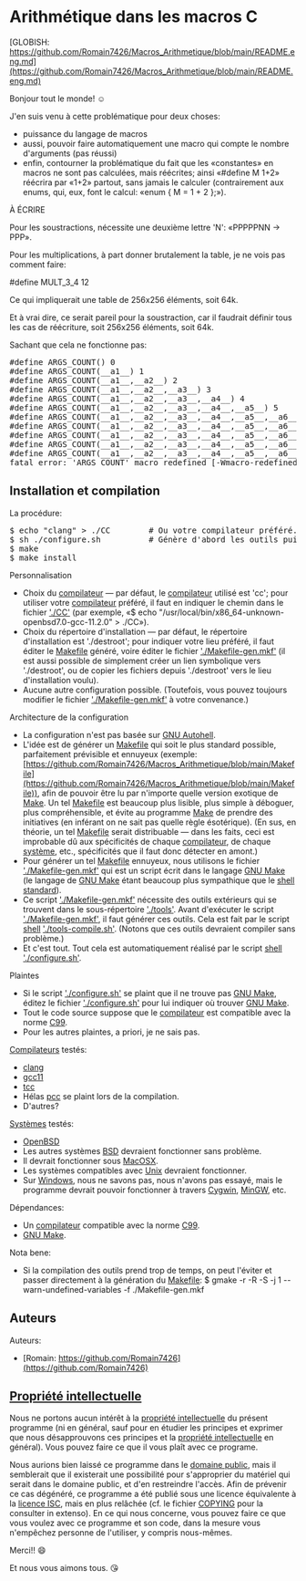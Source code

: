# Arithmétique dans les macros C 

[GLOBISH: https://github.com/Romain7426/Macros_Arithmetique/blob/main/README.eng.md](https://github.com/Romain7426/Macros_Arithmetique/blob/main/README.eng.md)

Bonjour tout le monde! ☺ 

J'en suis venu à cette problématique pour deux choses: 
 - puissance du langage de macros 
 - aussi, pouvoir faire automatiquement une macro qui compte le nombre d'arguments (pas réussi) 
 - enfin, contourner la problématique du fait que les «constantes» en macros ne sont pas calculées, mais réécrites; ainsi «#define M 1+2» réécrira par «1+2» partout, sans jamais le calculer (contrairement aux enums, qui, eux, font le calcul: «enum { M = 1 + 2 };»). 


À ÉCRIRE 
 
Pour les soustractions, nécessite une deuxième lettre 'N': «PPPPPNN -> PPP». 
 
Pour les multiplications, à part donner brutalement la table, je ne vois pas comment faire: 

#define MULT_3_4 12

Ce qui impliquerait une table de 256x256 éléments, soit 64k. 


Et à vrai dire, ce serait pareil pour la soustraction, car il faudrait définir tous les cas de réécriture, soit 256x256 éléments, soit 64k. 
 

Sachant que cela ne fonctionne pas: 
<pre>
#define ARGS_COUNT() 0 
#define ARGS_COUNT(__a1__) 1 
#define ARGS_COUNT(__a1__,__a2__) 2 
#define ARGS_COUNT(__a1__,__a2__,__a3__) 3 
#define ARGS_COUNT(__a1__,__a2__,__a3__,__a4__) 4 
#define ARGS_COUNT(__a1__,__a2__,__a3__,__a4__,__a5__) 5 
#define ARGS_COUNT(__a1__,__a2__,__a3__,__a4__,__a5__,__a6__) 6 
#define ARGS_COUNT(__a1__,__a2__,__a3__,__a4__,__a5__,__a6__,__a7__) 7 
#define ARGS_COUNT(__a1__,__a2__,__a3__,__a4__,__a5__,__a6__,__a7__,__a8__) 8 
#define ARGS_COUNT(__a1__,__a2__,__a3__,__a4__,__a5__,__a6__,__a7__,__a8__,__a9__) 9 
#define ARGS_COUNT(__a1__,__a2__,__a3__,__a4__,__a5__,__a6__,__a7__,__a8__,__a9__,__a10__) 10 
fatal error: 'ARGS_COUNT' macro redefined [-Wmacro-redefined]
</pre> 


## Installation et compilation

La procédure: 

<pre>
$ echo "clang" > ./CC        # Ou votre compilateur préféré. 
$ sh ./configure.sh          # Génère d'abord les outils puis le Makefile. 
$ make 
$ make install 
</pre>
 
Personnalisation 
 - Choix du [compilateur](https://fr.wikipedia.org/wiki/Compilateur) — par défaut, le [compilateur](https://fr.wikipedia.org/wiki/Compilateur) utilisé est 'cc'; pour utiliser votre [compilateur](https://fr.wikipedia.org/wiki/Compilateur) préféré, il faut en indiquer le chemin dans le fichier ['./CC'](https://github.com/Romain7426/Macros_Arithmetique/blob/main/CC) (par exemple, «$ echo "/usr/local/bin/x86_64-unknown-openbsd7.0-gcc-11.2.0" > ./CC»). 
 - Choix du répertoire d'installation — par défaut, le répertoire d'installation est './destroot'; pour indiquer votre lieu préféré, il faut éditer le [Makefile](https://fr.wikipedia.org/wiki/Make#Makefile) généré, voire éditer le fichier ['./Makefile-gen.mkf'](https://github.com/Romain7426/Macros_Arithmetique/blob/main/Makefile-gen.mkf) (il est aussi possible de simplement créer un lien symbolique vers './destroot', ou de copier les fichiers depuis './destroot' vers le lieu d'installation voulu). 
 - Aucune autre configuration possible. (Toutefois, vous pouvez toujours modifier le fichier ['./Makefile-gen.mkf'](https://github.com/Romain7426/Macros_Arithmetique/blob/main/Makefile-gen.mkf) à votre convenance.) 
 
Architecture de la configuration 
 - La configuration n'est pas basée sur [GNU Autohell](https://en.wikipedia.org/wiki/Autohell). 
 - L'idée est de générer un [Makefile](https://fr.wikipedia.org/wiki/Make#Makefile) qui soit le plus standard possible, parfaitement prévisible et ennuyeux (exemple: [https://github.com/Romain7426/Macros_Arithmetique/blob/main/Makefile](https://github.com/Romain7426/Macros_Arithmetique/blob/main/Makefile)), afin de pouvoir être lu par n'importe quelle version exotique de [Make](https://fr.wikipedia.org/wiki/Make). Un tel [Makefile](https://fr.wikipedia.org/wiki/Make#Makefile) est beaucoup plus lisible, plus simple à déboguer, plus compréhensible, et évite au programme [Make](https://fr.wikipedia.org/wiki/Make) de prendre des initiatives (en inférant on ne sait pas quelle règle ésotérique). (En sus, en théorie, un tel [Makefile](https://fr.wikipedia.org/wiki/Make#Makefile) serait distribuable — dans les faits, ceci est improbable dû aux spécificités de chaque [compilateur](https://fr.wikipedia.org/wiki/Compilateur), de chaque [système](https://fr.wikipedia.org/wiki/Syst%C3%A8me_d%27exploitation), etc., spécificités que il faut donc détecter en amont.) 
 - Pour générer un tel [Makefile](https://fr.wikipedia.org/wiki/Make#Makefile) ennuyeux, nous utilisons le fichier ['./Makefile-gen.mkf'](https://github.com/Romain7426/Macros_Arithmetique/blob/main/Makefile-gen.mkf) qui est un script écrit dans le langage [GNU Make](https://en.wikipedia.org/wiki/GNU_make) (le langage de [GNU Make](https://en.wikipedia.org/wiki/GNU_make) étant beaucoup plus sympathique que le [shell standard](https://fr.wikipedia.org/wiki/Bourne_shell)). 
 - Ce script ['./Makefile-gen.mkf'](https://github.com/Romain7426/Macros_Arithmetique/blob/main/Makefile-gen.mkf) nécessite des outils extérieurs qui se trouvent dans le sous-répertoire ['./tools'](https://github.com/Romain7426/Macros_Arithmetique/tree/main/tools). Avant d'exécuter le script ['./Makefile-gen.mkf'](https://github.com/Romain7426/Macros_Arithmetique/blob/main/Makefile-gen.mkf), il faut générer ces outils. Cela est fait par le script [shell](https://fr.wikipedia.org/wiki/Bourne_shell) ['./tools-compile.sh'](https://github.com/Romain7426/Macros_Arithmetique/blob/main/tools-compile.sh). (Notons que ces outils devraient compiler sans problème.) 
 - Et c'est tout. Tout cela est automatiquement réalisé par le script [shell](https://fr.wikipedia.org/wiki/Bourne_shell) ['./configure.sh'](https://github.com/Romain7426/Macros_Arithmetique/blob/main/configure.sh). 
 
Plaintes 
 - Si le script ['./configure.sh'](https://github.com/Romain7426/Macros_Arithmetique/blob/main/configure.sh) se plaint que il ne trouve pas [GNU Make](https://en.wikipedia.org/wiki/GNU_make), éditez le fichier ['./configure.sh'](https://github.com/Romain7426/Macros_Arithmetique/blob/main/configure.sh) pour lui indiquer où trouver [GNU Make](https://en.wikipedia.org/wiki/GNU_make). 
 - Tout le code source suppose que le [compilateur](https://fr.wikipedia.org/wiki/Compilateur) est compatible avec la norme [C99](https://fr.wikipedia.org/wiki/C_(langage)#Normalisation). 
 - Pour les autres plaintes, a priori, je ne sais pas. 
 
[Compilateurs](https://fr.wikipedia.org/wiki/Compilateur) testés: 
 - [clang](https://fr.wikipedia.org/wiki/Clang)
 - [gcc11](https://fr.wikipedia.org/wiki/GNU_Compiler_Collection)
 - [tcc](https://en.wikipedia.org/wiki/Tiny_C_Compiler)
 - Hélas [pcc](https://en.wikipedia.org/wiki/Portable_C_Compiler) se plaint lors de la compilation. 
 - D'autres? 

[Systèmes](https://fr.wikipedia.org/wiki/Syst%C3%A8me_d%27exploitation) testés: 
 - [OpenBSD](https://fr.wikipedia.org/wiki/OpenBSD) 
 - Les autres systèmes [BSD](https://fr.wikipedia.org/wiki/Berkeley_Software_Distribution) devraient fonctionner sans problème. 
 - Il devrait fonctionner sous [MacOSX](https://fr.wikipedia.org/wiki/MacOS). 
 - Les systèmes compatibles avec [Unix](https://fr.wikipedia.org/wiki/Unix) devraient fonctionner. 
 - Sur [Windows](https://fr.wikipedia.org/wiki/Microsoft_Windows), nous ne savons pas, nous n'avons pas essayé, mais le programme devrait pouvoir fonctionner à travers [Cygwin](https://fr.wikipedia.org/wiki/Cygwin), [MinGW](https://fr.wikipedia.org/wiki/MinGW), etc. 
 
Dépendances: 
 - Un [compilateur](https://fr.wikipedia.org/wiki/Compilateur) compatible avec la norme [C99](https://fr.wikipedia.org/wiki/C_(langage)#Normalisation). 
 - [GNU Make](https://en.wikipedia.org/wiki/GNU_make). 

Nota bene: 
 - Si la compilation des outils prend trop de temps, on peut l'éviter et passer directement à la génération du [Makefile](https://fr.wikipedia.org/wiki/Make#Makefile): 
    $ gmake -r -R -S -j 1 --warn-undefined-variables -f ./Makefile-gen.mkf  


## Auteurs  
 
Auteurs: 
 - [Romain: https://github.com/Romain7426](https://github.com/Romain7426)


## [Propriété intellectuelle](https://fr.wikipedia.org/wiki/Propri%C3%A9t%C3%A9_intellectuelle) 
 
Nous ne portons aucun intérêt à la [propriété intellectuelle](https://fr.wikipedia.org/wiki/Propri%C3%A9t%C3%A9_intellectuelle) du présent programme (ni en général, sauf pour en étudier les principes et exprimer que nous désapprouvons ces principes et la [propriété intellectuelle](https://fr.wikipedia.org/wiki/Propri%C3%A9t%C3%A9_intellectuelle) en général). Vous pouvez faire ce que il vous plaît avec ce programe. 

Nous aurions bien laissé ce programme dans le [domaine public](https://fr.wikipedia.org/wiki/Domaine_public_(propri%C3%A9t%C3%A9_intellectuelle)), mais il semblerait que il existerait une possibilité pour s'approprier du matériel qui serait dans le domaine public, et d'en restreindre l'accès. Afin de prévenir ce cas dégénéré, ce programme a été publié sous une licence équivalente à la [licence ISC](https://fr.wikipedia.org/wiki/Licence_ISC), mais en plus relâchée (cf. le fichier [COPYING](https://github.com/Romain7426/Macros_Arithmetique/blob/main/COPYING) pour la consulter in extenso). En ce qui nous concerne, vous pouvez faire ce que vous voulez avec ce programme et son code, dans la mesure vous n'empêchez personne de l'utiliser, y compris nous-mêmes. 





Merci!! :smile: 

Et nous vous aimons tous. :kissing_heart: 

 

